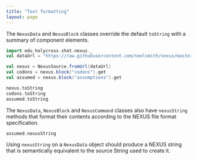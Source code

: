 ```yaml
---
title: "Text formatting"
layout: page
---
```


The `NexusData` and `NexusBlock` classes override the default `toString` with a summary of component elements.

```scala mdoc:invisible
import edu.holycross.shot.nexus._
val dataUrl = "https://raw.githubusercontent.com/neelsmith/nexus/master/jvm/src/test/resources/CaveTrechineCOI.nex"
```

```scala mdoc:silent
val nexus = NexusSource.fromUrl(dataUrl)
val codons = nexus.block("codons").get
val assumed = nexus.block("assumptions").get
```
```scala mdoc
nexus.toString
codons.toString
assumed.toString
```

The `NexusData`, `NexusBlock` and `NexusCommand` classes also have `nexusString` methods that format their contents according to the NEXUS file format specification.

```scala mdoc
assumed.nexusString
```

Using `nexusString` on a `NexusData` object should produce a NEXUS string that is semantically equivalent to the source String used to create it.
